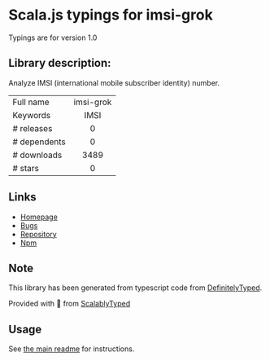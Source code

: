 
# Scala.js typings for imsi-grok

Typings are for version 1.0

## Library description:
Analyze IMSI (international mobile subscriber identity) number.

|                    |                 |
| ------------------ | :-------------: |
| Full name          | imsi-grok |
| Keywords           | IMSI |
| # releases         | 0 |
| # dependents       | 0 |
| # downloads        | 3489 |
| # stars            | 0 |

## Links
- [Homepage](https://github.com/atis--/imsi-grok#readme)
- [Bugs](https://github.com/atis--/imsi-grok/issues)
- [Repository](https://github.com/atis--/imsi-grok)
- [Npm](https://www.npmjs.com/package/imsi-grok)
    


## Note
This library has been generated from typescript code from [DefinitelyTyped](https://definitelytyped.org).

Provided with :purple_heart: from [ScalablyTyped](https://github.com/oyvindberg/ScalablyTyped)

## Usage
See [the main readme](../../readme.md) for instructions.


